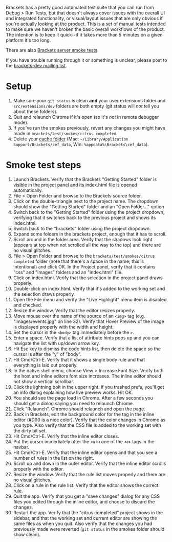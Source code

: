 Brackets has a pretty good automated test suite that you can run from Debug > Run Tests, but that doesn't always cover issues with the overall UI and integrated functionality, or visual/layout issues that are only obvious if you're actually looking at the product. This is a set of manual tests intended to make sure we haven't broken the basic overall workflows of the product. The intention is to keep it quick--if it takes more than 5 minutes on a given platform it's too long.

There are also [Brackets server smoke tests](Brackets-Server-Smoke-Tests).

If you have trouble running through it or something is unclear, please post to the [brackets-dev mailing list](http://groups.google.com/group/brackets-dev).

Setup
=====

1. Make sure your ```git status``` is clean **and** your user extensions folder and `src/extensions/dev` folders are both empty (git status will _not_ tell you about these folders).
2. Quit and relaunch Chrome if it's open (so it's *not* in remote debugger mode).
3. If you've run the smokes previously, revert any changes you might have made in `brackets/test/smokes/citrus completed`.
4. Delete your [cache folder](Cache-Folder) (Mac:  `~/Library/Application Support/Brackets/cef_data`, Win: `%appdata%\Brackets\cef_data`).

Smoke test steps
================

1. Launch Brackets. Verify that the Brackets "Getting Started" folder is visible in the project panel and its index.html file is opened automatically.
2. File > Open Folder and browse to the Brackets source folder.
3. Click on the double-triangle next to the project name. The dropdown should show the "Getting Started" folder and an "Open Folder..." option
4. Switch back to the "Getting Started" folder using the project dropdown, verifying that it switches back to the previous project and shows its index.html.
5. Switch back to the "brackets" folder using the project dropdown.
6. Expand some folders in the brackets project, enough that it has to scroll.
7. Scroll around in the folder area. Verify that the shadows look right (appears at top when not scrolled all the way to the top) and there are no visual glitches.
8. File > Open Folder and browse to the `brackets/test/smokes/citrus completed` folder (note that there's a space in the name; this is intentional) and click OK. In the Project panel, verify that it contains "css" and "images" folders and an "index.html" file.
9. Click on index.html. Verify that the selection in the project panel draws properly.
10. Double-click on index.html. Verify that it's added to the working set and the selection draws properly.
11. Open the File menu and verify the "Live Highlight" menu item is disabled and checked.
12. Resize the window. Verify that the editor resizes properly.
13. Move mouse over the name of the source of an `<img>` tag (e.g. "images/events.jpg" on line 32). Verify that Hover Preview of the image is displayed properly with the width and height.
14. Set the cursor in the `<body>` tag immediately before the `>`.
15. Enter a space. Verify that a list of attribute hints pops up and you can navigate the list with up/down arrow key.
16. Hit Esc key to dismiss the code hints list, then delete the space so the cursor is after the "y" of "body".
17. Hit Cmd/Ctrl-E. Verify that it shows a single body rule and that everything is laid out properly.
18. In the native shell menu, choose View > Increase Font Size. Verify both the host and inline editors font size increases. The inline editor should not show a vertical scrollbar.
19. Click the lightning bolt in the upper right. If you trashed prefs, you'll get an info dialog explaining how live preview works. Hit OK.
20. You should see the page load in Chrome. After a few seconds you should get a dialog saying you need to relaunch Chrome.
21. Click "Relaunch". Chrome should relaunch and open the page.
22. Back in Brackets, edit the background color for the <body> tag in the inline editor (#D90 is a nice color). Verify that the color changes in Chrome as you type. Also verify that the CSS file is added to the working set with the dirty bit set.
23. Hit Cmd/Ctrl-E. Verify that the inline editor closes.
24. Put the cursor immediately after the `<a` in one of the `<a>` tags in the navbar.
25. Hit Cmd/Ctrl-E. Verify that the inline editor opens and that you see a number of rules in the list on the right.
26. Scroll up and down in the outer editor. Verify that the inline editor scrolls properly with the editor.
27. Resize the window. Verify that the rule list moves properly and there are no visual glitches.
28. Click on a rule in the rule list. Verify that the editor shows the correct rule.
29. Quit the app. Verify that you get a "save changes" dialog for any CSS files you edited through the inline editor, and choose to discard the changes.
30. Restart the app. Verify that the "citrus completed" project shows in the sidebar, and that the working set and current editor are showing the same files as when you quit. Also verify that the changes you had previously made were reverted (`git status` in the smokes folder should show clean).